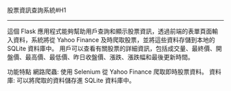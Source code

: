 股票資訊查詢系統#H1

****

這個 Flask 應用程式能夠幫助用戶查詢和顯示股票資訊，透過前端的表單頁面輸入資料，系統將從 Yahoo Finance 及時爬取股票，並將這些資料存儲到本地的 SQLite 資料庫中。
用戶可以查看有關股票的詳細資訊，包括成交量、最終價、開盤價、最高價、最低價、昨日收盤價、漲跌、漲跌幅和最後更新時間。

功能特點
網路爬蟲: 使用 Selenium 從 Yahoo Finance 爬取即時股票資料。
資料庫: 可以將爬取的資料儲存進 SQLite 資料庫中。
